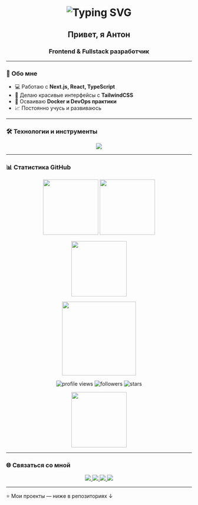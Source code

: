 <!-- Заголовок с печатающимся текстом -->
<h1 align="center">
  <img src="https://readme-typing-svg.herokuapp.com?font=Fira+Code&size=28&duration=3000&pause=1000&color=2E97F7&center=true&vCenter=true&width=600&lines=Hi,+i`m+Anton+👋;Frontend+and+Fullstack+developer" alt="Typing SVG" />
</h1>

<h2 align="center">Привет, я Антон</h1>
<h3 align="center">Frontend & Fullstack разработчик</h3>

---

### 🚀 Обо мне
- 💻 Работаю с **Next.js, React, TypeScript**
- 🎨 Делаю красивые интерфейсы с **TailwindCSS**
- 🐳 Осваиваю **Docker и DevOps практики**
- 📈 Постоянно учусь и развиваюсь

---

### 🛠️ Технологии и инструменты
<p align="center">
  <img src="https://skillicons.dev/icons?i=ts,js,react,next,tailwind,nodejs,express,postgres,docker,git,github,vscode" />
</p>

---

### 📊 Статистика GitHub
<p align="center">
  <img src="https://github-readme-stats.vercel.app/api?username=AntonShirobokov&show_icons=true&theme=tokyonight&hide_border=true&cache_seconds=1800&include_all_commits=true&count_private=true&v=1" height="150"/>
  <img src="https://github-readme-stats.vercel.app/api/top-langs/?username=AntonShirobokov&layout=compact&theme=tokyonight&hide_border=true&cache_seconds=1800&langs_count=6&v=1" height="150"/>
</p>

<p align="center">
  <img src="https://github-readme-streak-stats.herokuapp.com/?user=AntonShirobokov&theme=tokyonight&hide_border=true&cache_seconds=1800&date_format=M%20j%5B%2C%20Y%5D&v=1" height="150"/>
</p>

<p align="center">
  <img src="https://github-readme-activity-graph.vercel.app/graph?username=AntonShirobokov&theme=tokyonight&hide_border=true&cache_seconds=1800&bg_color=1a1b26&color=7aa2f7&line=bb9af7&point=7aa2f7&v=1" height="200"/>
</p>

<!-- Альтернативные виджеты для быстрого обновления -->
<p align="center">
  <img src="https://komarev.com/ghpvc/?username=AntonShirobokov&style=flat-square&color=blue" alt="profile views"/>
  <img src="https://img.shields.io/github/followers/AntonShirobokov?style=flat-square&color=blue" alt="followers"/>
  <img src="https://img.shields.io/github/stars/AntonShirobokov?style=flat-square&color=blue" alt="stars"/>
</p>

<!-- Альтернативная статистика с принудительным обновлением -->
<p align="center">
  <img src="https://github-readme-stats.vercel.app/api?username=AntonShirobokov&show_icons=true&theme=tokyonight&hide_border=true&cache_seconds=0&include_all_commits=true&count_private=true&v=2" height="150"/>
</p>

---

### 🌐 Связаться со мной
<p align="center">
  <a href="https://t.me/shirobokov_a">
    <img src="https://img.shields.io/badge/Telegram-2CA5E0?style=for-the-badge&logo=telegram&logoColor=white"/>
  </a>
  <a href="https://discordapp.com/users/636184756794687490/">
    <img src="https://img.shields.io/badge/Discord-5865F2?style=for-the-badge&logo=discord&logoColor=white"/>
  </a>
  <a href="https://www.instagram.com/shirobokov.aa/?igsh=b2x1Z3l5MW40dm5p&utm_source=qr#">
    <img src="https://img.shields.io/badge/Instagram-E4405F?style=for-the-badge&logo=instagram&logoColor=white"/>
  </a>
  <a href="https://www.facebook.com/people/Anton-Sh/pfbid02cDxCUKpfzwwbhZp9mCumFaf3QjLAngJMQToe2NKw2Qk9jjucEjKWKWhhWRSRGN6jl/">
    <img src="https://img.shields.io/badge/Facebook-1877F2?style=for-the-badge&logo=facebook&logoColor=white"/>
  </a>
</p>

---

⭐️ Мои проекты — ниже в репозиториях ↓


